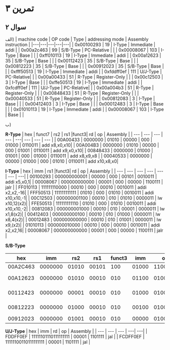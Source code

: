 
# تمرین ۳


## سوال ۲
الف)
| machine code | OP code | Type | addressing mode | Assembly instruction |
|---|---|---|---|---|
| 0x00100293 | 19 | I-Type | Immediate     | addi | 
| 0x00a2c463 | 99 | S/B-Type | PC-Relative |  |
| 0x00008067 | 103 | I-Type | Base         |  |
| 0xff010113 | 19 | I-Type | Immediate     | addi |
| 0x00a12623 | 35 | S/B-Type | Base        |  |
| 0x00112423 | 35 | S/B-Type | Base        |  |
| 0x00812223 | 35 | S/B-Type | Base        |  |
| 0x00912023 | 35 | S/B-Type | Base        |  |
| 0xfff50513 | 19 | I-Type | Immediate     | addi |
| 0xfddff0ef | 111 | U/J-Type | PC-Relative|  |
| 0x00a00433 | 51 | R-Type | Register-Only |  |
| 0x00c12503 | 3 | I-Type | Base           |  |
| 0xffe50513 | 19 | I-Type | Immediate     | addi |
| 0xfcdff0ef | 111 | U/J-Type | PC-Relative|  |
| 0x00a004b3 | 51 | R-Type | Register-Only |  |
| 0x00848433 | 51 | R-Type | Register-Only |  |
| 0x00040533 | 51 | R-Type | Register-Only |  |
| 0x00812083 | 3 | I-Type | Base           |  |
| 0x00412403 | 3 | I-Type | Base           |  |
| 0x00012483 | 3 | I-Type | Base           |  |
| 0x01010113 | 19 | I-Type | Immediate     | addi |
| 0x00008067 | 103 | I-Type | Base         |  |


ب)

**R-Type**
| hex      | funct7  |  rs2  |  rs1  |funct3|  rd  |   op    | Assembly |
| --- | --- | --- | --- | ---| ---   | --- | ---   |
| 00A00433 | 0000000 | 01010 | 00000 | 000 | 01000 | 0110011 | add x8,x0,x10|
| 00A004B3 | 0000000 | 01010 | 00000 | 000 | 01001 | 0110011 | add x9,x0,x10|
| 00848433 | 0000000 | 01000 | 01001 | 000 | 01000 | 0110011 | add x8,x9,x8 |
| 00040533 | 0000000 | 00000 | 01000 | 000 | 01010 | 0110011 | add x10,x8,x0|


**I-Type**
| hex      |      imm     | rs1  |funct3|   rd  |   op    | Assembly |
| ---      | ---          | ---   | --- | ---   | ---     | ---|
| 00100293 | 000000000001 | 00000 | 000 | 00101 | 0010011 | addi x5,x0,1|
| 00008067 | 000000000000 | 00001 | 000 | 00000 | 1100111 | jalr |
| FF010113 | 111111110000 | 00010 | 000 | 00010 | 0010011 | addi x2,x2,-16|
| FFF50513 | 111111111111 | 01010 | 000 | 01010 | 0010011 | addi x10,x10,-1|
| 00C12503 | 000000001100 | 00010 | 010 | 01010 | 0000011 | lw x10,12(x2)|
| FFE50513 | 111111111110 | 01010 | 000 | 01010 | 0010011 | addi x10,x10,-2|
| 00812083 | 000000001000 | 00010 | 010 | 00001 | 0000011 | lw x1,8(x2)|
| 00412403 | 000000000100 | 00010 | 010 | 01000 | 0000011 | lw x8,4(x2)|
| 00012483 | 000000000000 | 00010 | 010 | 01001 | 0000011 | lw x9,(x2)|
| 01010113 | 000000010000 | 00010 | 000 | 00010 | 0010011 | addi x2,x2,16|
| 00008067 | 000000000000 | 00001 | 000 | 00000 | 1100111 | jalr |


**S/B-Type**

| hex      | imm     | rs2   | rs1   |funct3| imm  |    op   | Assembly |
| ---      | ---     | ---   | ---   | --- | ---   | ---     | ---|
| 00A2C463 | 0000000 | 01010 | 00101 | 100 | 01000 | 1100011 | bne |
| 00A12623 | 0000000 | 01010 | 00010 | 010 | 01100 | 0100011 | sw x10,12(x5)|
| 00112423 | 0000000 | 00001 | 00010 | 010 | 01000 | 0100011 | sw x1,8(x5)|
| 00812223 | 0000000 | 01000 | 00010 | 010 | 00100 | 0100011 | sw x8,4(x5)|
| 00912023 | 0000000 | 01001 | 00010 | 010 | 00000 | 0100011 | sw x9,(x5)|

**U/J-Type**
| hex | imm | rd | op | Assembly |
| --- | --- | --- | ---| ---|
| FDDFF0EF | 11111101110111111111 | 00001 | 1101111 | jal |
| FCDFF0EF | 11111100110111111111 | 00001 | 1101111 | jal |

